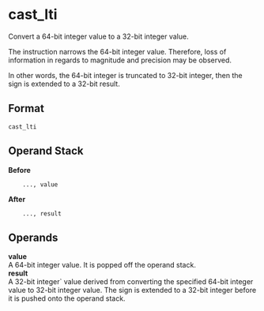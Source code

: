 # cast_lti

Convert a 64-bit integer value to a 32-bit integer value.

The instruction narrows the 64-bit integer value. Therefore, loss of
information in regards to magnitude and precision may be observed.

In other words, the 64-bit integer is truncated to 32-bit integer, then
the sign is extended to a 32-bit result.

## Format
```
cast_lti
```

## Operand Stack
**Before**  
```
    ..., value
```
**After**  
```
    ..., result
```

## Operands
**value**  
    A 64-bit integer value. It is popped off the operand stack.  
**result**  
    A 32-bit integer` value derived from converting the specified
    64-bit integer value to 32-bit integer value. The sign is extended to
    a 32-bit integer before it is pushed onto the operand stack.
